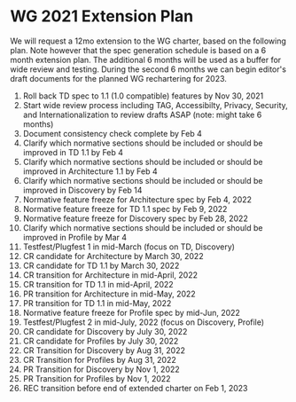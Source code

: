 # WG 2021 Extension Plan
We will request a 12mo extension to the WG charter, based on the following plan.
Note however that the spec generation schedule is based on a 6 month extension plan.
The additional 6 months will be used as a buffer for wide review and testing.
During the second 6 months we can begin editor's draft documents for the planned WG rechartering for 2023.

1. Roll back TD spec to 1.1 (1.0 compatible) features by Nov 30, 2021
2. Start wide review process including TAG, Accessibilty, Privacy, Security, and Internationalization to review drafts ASAP (note: might take 6 months)
3. Document consistency check complete by Feb 4
4. Clarify which normative sections should be included or should be improved in TD 1.1 by Feb 4
5. Clarify which normative sections should be included or should be improved in Architecture 1.1 by Feb 4
6. Clarify which normative sections should be included or should be improved in Discovery by Feb 14
7. Normative feature freeze for Architecture spec by Feb 4, 2022
8. Normative feature freeze for TD 1.1 spec by Feb 9, 2022
9. Normative feature freeze for Discovery spec by Feb 28, 2022
10. Clarify which normative sections should be included or should be improved in Profile by Mar 4
11. Testfest/Plugfest 1 in mid-March (focus on TD, Discovery)
12. CR candidate for Architecture by March 30, 2022
13. CR candidate for TD 1.1 by March 30, 2022
14. CR transition for Architecture in mid-April, 2022
15. CR transition for TD 1.1 in mid-April, 2022
16. PR transition for Architecture in mid-May, 2022
17. PR transition for TD 1.1 in mid-May, 2022
18. Normative feature freeze for Profile spec by mid-Jun, 2022
19. Testfest/Plugfest 2 in mid-July, 2022 (focus on Discovery, Profile)
20. CR candidate for Discovery by July 30, 2022
21. CR candidate for Profiles by July 30, 2022
22. CR Transition for Discovery by Aug 31, 2022
23. CR Transition for Profiles by Aug 31, 2022
24. PR Transition for Discovery by Nov 1, 2022
25. PR Transition for Profiles by Nov 1, 2022
26. REC transition before end of extended charter on Feb 1, 2023
